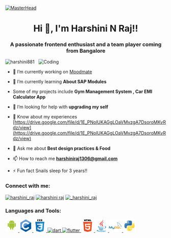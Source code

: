[![MasterHead](https://cdn.hashnode.com/res/hashnode/image/upload/v1618928913493/OkxZz8Ti0.png)](https://rishavchanda.io)
<h1 align="center">Hi 👋, I'm Harshini N Raj!!</h1>
<h3 align="center">A passionate frontend enthusiast and a team player coming from Bangalore</h3>
<img align="right" alt="Coding" width="400" src="https://user-images.githubusercontent.com/74038190/236119160-976a0405-caa7-470c-9356-16d43402ea0a.gif">
<p align="left"> <img src="https://komarev.com/ghpvc/?username=harshini881&label=Profile%20views&color=0e75b6&style=flat" alt="harshini881" /> </p>

- 🔭 I’m currently working on [Moodmate](https://github.com/Linux-DEX/moodmate)

- 🌱 I’m currently learning **About SAP Modules**

- Some of my projects include **Gym Management System , Car EMI Calculator App**

- 🤝 I’m looking for help with **upgrading my self**

- 📄 Know about my experiences [https://drive.google.com/file/d/1E_PNolUKAGgLOaVMvzgA7DsoroMKvRdz/view](https://drive.google.com/file/d/1E_PNolUKAGgLOaVMvzgA7DsoroMKvRdz/view)

- 💬 Ask me about **Best design practices & Food**

- 📫 How to reach me **harshiniraj1306@gmail.com**

- ⚡ Fun fact Snails sleep for 3 years!!

<h3 align="left">Connect with me:</h3>
<p align="left">
<a href="https://twitter.com/harshini_raj" target="blank"><img align="center" src="https://raw.githubusercontent.com/rahuldkjain/github-profile-readme-generator/master/src/images/icons/Social/twitter.svg" alt="harshini_raj" height="30" width="40" /></a>
<a href="https://linkedin.com/in/harshini raj" target="blank"><img align="center" src="https://raw.githubusercontent.com/rahuldkjain/github-profile-readme-generator/master/src/images/icons/Social/linked-in-alt.svg" alt="harshini raj" height="30" width="40" /></a>
<a href="https://instagram.com/_harshini_raj" target="blank"><img align="center" src="https://raw.githubusercontent.com/rahuldkjain/github-profile-readme-generator/master/src/images/icons/Social/instagram.svg" alt="_harshini_raj" height="30" width="40" /></a>
</p>

<h3 align="left">Languages and Tools:</h3>
<p align="left"> <a href="https://developer.android.com" target="_blank" rel="noreferrer"> <img src="https://raw.githubusercontent.com/devicons/devicon/master/icons/android/android-original-wordmark.svg" alt="android" width="40" height="40"/> </a> <a href="https://www.cprogramming.com/" target="_blank" rel="noreferrer"> <img src="https://raw.githubusercontent.com/devicons/devicon/master/icons/c/c-original.svg" alt="c" width="40" height="40"/> </a> <a href="https://www.w3schools.com/css/" target="_blank" rel="noreferrer"> <img src="https://raw.githubusercontent.com/devicons/devicon/master/icons/css3/css3-original-wordmark.svg" alt="css3" width="40" height="40"/> </a> <a href="https://dart.dev" target="_blank" rel="noreferrer"> <img src="https://www.vectorlogo.zone/logos/dartlang/dartlang-icon.svg" alt="dart" width="40" height="40"/> </a> <a href="https://flutter.dev" target="_blank" rel="noreferrer"> <img src="https://www.vectorlogo.zone/logos/flutterio/flutterio-icon.svg" alt="flutter" width="40" height="40"/> </a> <a href="https://www.w3.org/html/" target="_blank" rel="noreferrer"> <img src="https://raw.githubusercontent.com/devicons/devicon/master/icons/html5/html5-original-wordmark.svg" alt="html5" width="40" height="40"/> </a> <a href="https://www.java.com" target="_blank" rel="noreferrer"> <img src="https://raw.githubusercontent.com/devicons/devicon/master/icons/java/java-original.svg" alt="java" width="40" height="40"/> </a> <a href="https://www.mysql.com/" target="_blank" rel="noreferrer"> <img src="https://raw.githubusercontent.com/devicons/devicon/master/icons/mysql/mysql-original-wordmark.svg" alt="mysql" width="40" height="40"/> </a> <a href="https://www.python.org" target="_blank" rel="noreferrer"> <img src="https://raw.githubusercontent.com/devicons/devicon/master/icons/python/python-original.svg" alt="python" width="40" height="40"/> </a> </p>

